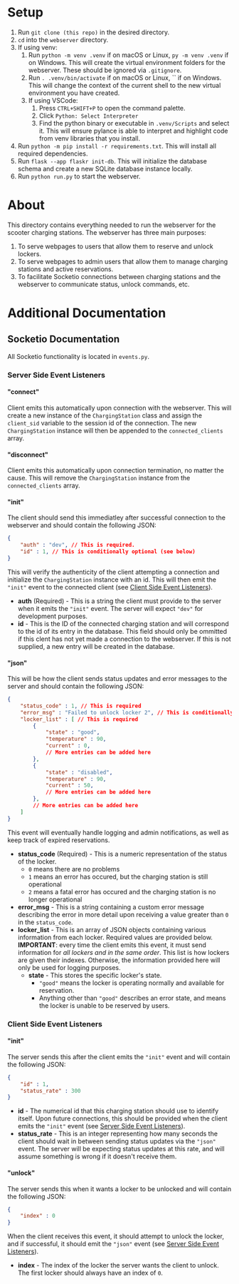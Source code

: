 # Setup

1. Run `git clone (this repo)` in the desired directory.
2. `cd` into the `webserver` directory.
3. If using venv:
    1. Run `python -m venv .venv` if on macOS or Linux, `py -m venv .venv` if on Windows. This will create the virtual environment folders for the webserver. These should be ignored via `.gitignore`.
    2. Run `. .venv/bin/activate` if on macOS or Linux, `` if on Windows. This will change the context of the current shell to the new virtual environment you have created.
    3. If using VSCode: 
        1. Press `CTRL+SHIFT+P` to open the command palette.
        2. Click `Python: Select Interpreter`
        3. Find the python binary or executable in `.venv/Scripts` and select it. This will ensure pylance is able to interpret and highlight code from venv libraries that you install.
4. Run `python -m pip install -r requirements.txt`. This will install all required dependencies.
5. Run `flask --app flaskr init-db`. This will initialize the database schema and create a new SQLite database instance locally.
6. Run `python run.py` to start the webserver.

# About

This directory contains everything needed to run the webserver for the scooter charging stations. The webserver has three main purposes:
1. To serve webpages to users that allow them to reserve and unlock lockers.
2. To serve webpages to admin users that allow them to manage charging stations and active reservations.
3. To facilitate Socketio connections between charging stations and the webserver to communicate status, unlock commands, etc.

# Additional Documentation

## Socketio Documentation

All Socketio functionality is located in `events.py`.

### Server Side Event Listeners

#### "connect"
Client emits this automatically upon connection with the webserver. This will create a new instance of the `ChargingStation` class and assign the `client_sid` variable to the session id of the connection. The new `ChargingStation` instance will then be appended to the `connected_clients` array.

#### "disconnect"
Client emits this automatically upon connection termination, no matter the cause. This will remove the `ChargingStation` instance from the `connected_clients` array.

#### "init"
The client should send this immediatley after successful connection to the webserver and should contain the following JSON:
```json
{
    "auth" : "dev", // This is required.
    "id" : 1, // This is conditionally optional (see below)
}
```
This will verify the authenticity of the client attempting a connection and initialize the `ChargingStation` instance with an id. This will then emit the `"init"` event to the connected client (see [Client Side Event Listeners](#client-side-event-listeners)). 

- **auth** (Required) -  This is a string the client must provide to the server when it emits the `"init"` event. The server will expect `"dev"` for development purposes.
- **id** - This is the ID of the connected charging station and will correspond to the id of its entry in the database. This field should only be ommitted if this clent has not yet made a connection to the webserver. If this is not supplied, a new entry will be created in the database.

#### "json"
This will be how the client sends status updates and error messages to the server and should contain the following JSON:
```json
{
    "status_code" : 1, // This is required
    "error_msg" : "Failed to unlock locker 2", // This is conditionally optional (see below)
    "locker_list" : [ // This is required
        {
            "state" : "good",
            "temperature" : 90,
            "current" : 0,
            // More entries can be added here
        },
        {
            "state" : "disabled",
            "temperature" : 90,
            "current" : 50,
            // More entries can be added here
        },
        // More entries can be added here
    ]
}
```
This event will eventually handle logging and admin notifications, as well as keep track of expired reservations.

- **status_code** (Required) - This is a numeric representation of the status of the locker. 
    - `0` means there are no problems
    - `1` means an error has occured, but the charging station is still operational
    - `2` means a fatal error has occured and the charging station is no longer operational
- **error_msg** - This is a string containing a custom error message describing the error in more detail upon receiving a value greater than `0` in the `status_code`.
- **locker_list** - This is an array of JSON objects containing various information from each locker. Required values are provided below. **IMPORTANT**: every time the client emits this event, it must send information for *all lockers and in the same order*. This list is how lockers are given their indexes. Otherwise, the information provided here will only be used for logging purposes.
    - **state** - This stores the specific locker's state.
        - `"good"` means the locker is operating normally and available for reservation.
        - Anything other than `"good"` describes an error state, and means the locker is unable to be reserved by users.

### Client Side Event Listeners

#### "init"
The server sends this after the client emits the `"init"` event and will contain the following JSON:
```json
{
    "id" : 1,
    "status_rate" : 300
}
```

- **id** - The numerical id that this charging station should use to identify itself. Upon future connections, this should be provided when the client emits the `"init"` event (see [Server Side Event Listeners](#server-side-event-listeners)).
- **status_rate** - This is an integer representing how many seconds the client should wait in between sending status updates via the `"json"` event. The server will be expecting status updates at this rate, and will assume something is wrong if it doesn't receive them.

#### "unlock"
The server sends this when it wants a locker to be unlocked and will contain the following JSON:
```json
{
    "index" : 0
}
```
When the client receives this event, it should attempt to unlock the locker, and if successful, it should emit the `"json"` event (see [Server Side Event Listeners](#server-side-event-listeners)).

- **index** - The index of the locker the server wants the client to unlock. The first locker should always have an index of `0`.
